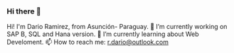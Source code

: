 ### Hi there 👋

<!--
**ramirezdario/ramirezdario** is a ✨ _special_ ✨ repository because its `README.md` (this file) appears on your GitHub profile.

Here are some ideas to get you started:

- 🔭 I’m currently working on ...
- 🌱 I’m currently learning ...
- 👯 I’m looking to collaborate on ...
- 🤔 I’m looking for help with ...
- 💬 Ask me about ...
- 📫 How to reach me: ...
- 😄 Pronouns: ...
- ⚡ Fun fact: ...
-->
Hi! I'm Dario Ramirez, from Asunción- Paraguay.
🔭 I’m currently working on SAP B, SQL and Hana version. 
🌱 I’m currently learning about Web Develoment.
📫 How to reach me: r.dario@outlook.com
